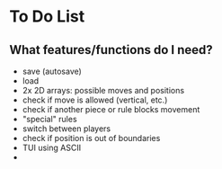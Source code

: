 # To Do List
## What features/functions do I need?
* save (autosave)
* load
* 2x 2D arrays: possible moves and positions
* check if move is allowed (vertical, etc.)
* check if another piece or rule blocks movement
* "special" rules
* switch between players
* check if position is out of boundaries
* TUI using ASCII
* 